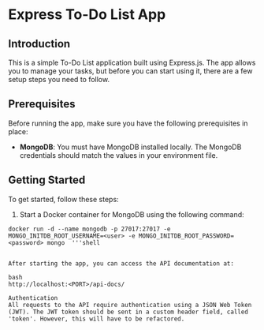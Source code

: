# Express To-Do List App

## Introduction

This is a simple To-Do List application built using Express.js. The app allows you to manage your tasks, but before you can start using it, there are a few setup steps you need to follow.

## Prerequisites

Before running the app, make sure you have the following prerequisites in place:

- **MongoDB**: You must have MongoDB installed locally. The MongoDB credentials should match the values in your environment file.

## Getting Started

To get started, follow these steps:

1. Start a Docker container for MongoDB using the following command:

```shell
docker run -d --name mongodb -p 27017:27017 -e MONGO_INITDB_ROOT_USERNAME=<user> -e MONGO_INITDB_ROOT_PASSWORD=<password> mongo  '''shell


After starting the app, you can access the API documentation at:

bash
http://localhost:<PORT>/api-docs/

Authentication
All requests to the API require authentication using a JSON Web Token (JWT). The JWT token should be sent in a custom header field, called 'token'. However, this will have to be refactored.
